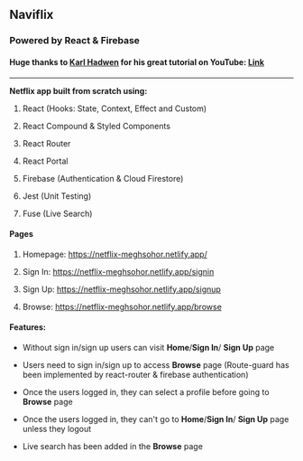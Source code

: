 


##  Naviflix    


###  Powered by React & Firebase



####  Huge thanks to [Karl Hadwen](https://github.com/karlhadwen) for his great tutorial on YouTube: [Link](https://www.youtube.com/watch?v=x_EEwGe-a9o)

<hr>

  

**Netflix app built from scratch using:**

  

1. React (Hooks: State, Context, Effect and Custom)

2. React Compound & Styled Components

3. React Router

4. React Portal

5. Firebase (Authentication & Cloud Firestore)

6. Jest (Unit Testing)

7. Fuse (Live Search)

  

####  Pages

  

1. Homepage: https://netflix-meghsohor.netlify.app/

2. Sign In: https://netflix-meghsohor.netlify.app/signin

3. Sign Up: https://netflix-meghsohor.netlify.app/signup

4. Browse: https://netflix-meghsohor.netlify.app/browse

  
  

####  Features:

  

- Without sign in/sign up users can visit **Home**/**Sign In**/ **Sign Up** page

- Users need to sign in/sign up to access **Browse** page (Route-guard has been implemented by react-router & firebase authentication)

- Once the users logged in, they can select a profile before going to **Browse** page

- Once the users logged in, they can't go to **Home**/**Sign In**/ **Sign Up** page unless they logout

- Live search has been added in the **Browse** page

  

